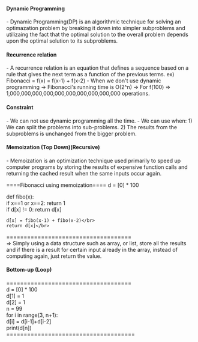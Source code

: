 <h4>Dynamic Programming</h4>
- Dynamic Programming(DP) is an algorithmic technique for solving an optimazation problem by breaking it down into simpler subproblems and utilizaing the fact that
the optimal solution to the overall problem depends upon the optimal solution to its subproblems.

<h4>Recurrence relation</h4>
- A recurrence relation is an equation that defines a sequence based on a rule that gives the next term as a function of the previous terms.
 ex) Fibonacci = f(x) = f(x-1) + f(x-2)
 - When we don't use dynamic programming -> Fibonacci's running time is O(2^n)
                                         -> For f(100) => 1,000,000,000,000,000,000,000,000,000,000 operations.
 
 <h4>Constraint</h4>
 - We can not use dynamic programming all the time.
 - We can use when:
  1) We can split the problems into sub-problems.
  2) The results from the subproblems is unchanged from the bigger problem.
  
  <h4>Memoization (Top Down)(Recursive)</h4>
  - Memoization is an optimization technique used primarily to speed up computer programs by storing the results of expensive function calls and returning the cached
  result when the same inputs occur again.</br>
  
  ====Fibonacci using memoization====
  d = [0] * 100</br>
  
  def fibo(x):</br>
    if x==1 or x==2: return 1</br>
    if d[x] != 0: return d[x]</br>
    
    d[x] = fibo(x-1) + fibo(x-2)</br>
    return d[x]</br>
 ====================================</br>
 => Simply using a data structure such as array, or list, store all the results and if there is a result for certain input already in the array, instead of computing again, just return the value.
 
 <h4>Bottom-up (Loop)</h4>
 ====================================</br>
 d = [0] * 100</br>
 d[1] = 1</br>
 d[2] = 1</br>
 n = 99</br>
 for i in range(3, n+1):</br>
  d[i] = d[i-1]+d[i-2]</br>
 print(d[n])</br>
=====================================</br>
 
 
